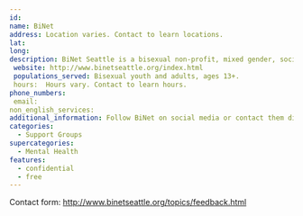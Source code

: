 ```yaml
---
id: 
name: BiNet
address: Location varies. Contact to learn locations.
lat: 
long: 
description: BiNet Seattle is a bisexual non-profit, mixed gender, social and support organization created to foster a visible community for bisexual, bi-curious people, and their partners in the Puget Sound area.
 website: http://www.binetseattle.org/index.html
 populations_served: Bisexual youth and adults, ages 13+.
 hours:  Hours vary. Contact to learn hours.
phone_numbers:
 email:  
non_english_services: 
additional_information: Follow BiNet on social media or contact them directly for times and locations of events. This resource has no permanent physical address.
categories:
  - Support Groups
supercategories:
  - Mental Health
features:
  - confidential
  - free
---
```

Contact form: <http://www.binetseattle.org/topics/feedback.html>